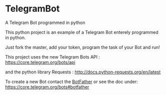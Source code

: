 # TelegramBot
A Telegram Bot programmed in python

This python project is an example of a Telegram Bot enterely programmed in python.

Just fork the master, add your token, program the task of your Bot and run!

This project uses the new Telegram Bots API : https://core.telegram.org/bots/api

and the python library Requests : http://docs.python-requests.org/en/latest

To create a new Bot contact the [BotFather](https://telegram.me/botfather) or see the doc under: https://core.telegram.org/bots#botfather